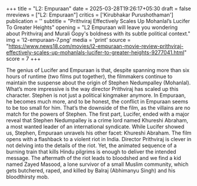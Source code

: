 +++
title = "L2: Empuraan"
date = 2025-03-28T19:26:17+05:30
draft = false
mreviews = ["L2: Empuraan"]
critics = ['Kirubhakar Purushothaman']
publication = ''
subtitle = "Prithviraj Effectively Scales Up Mohanlal’s Lucifer To Greater Heights"
opening = "L2 Empuraan will leave you wondering about Prithviraj and Murali Gopy's boldness with its subtle political context."
img = 'l2-empuraan-7.png'
media = 'print'
source = "https://www.news18.com/movies/l2-empuraan-movie-review-prithviraj-effectively-scales-up-mohanlals-lucifer-to-greater-heights-9277041.html"
score = 7
+++

The genius of Lucifer and Empuraan is that, despite spanning more than six hours of runtime (two films put together), the filmmakers continue to maintain the suspense about the origin of Stephen Nedumpalley (Mohanlal). What’s more impressive is the way director Prithviraj has scaled up this character. Stephen is not just a political kingmaker anymore. In Empuraan, he becomes much more, and to be honest, the conflict in Empuraan seems to be too small for him. That’s the downside of the film, as the villains are no match for the powers of Stephen. The first part, Lucifer, ended with a major reveal that Stephen Nedumpalley is a crime lord named Khureshi Abraham, a most wanted leader of an international syndicate. While Lucifer showed us, Stephen, Empuraan unravels his other facet: Khureshi Abraham. The film opens with a flashback to a violent riot in India. Director Prithviraj is clever in not delving into the details of the riot. Yet, the animated sequence of a burning train that kills Hindu pilgrims is enough to deliver the intended message. The aftermath of the riot leads to bloodshed and we find a kid named Zayed Masood, a lone survivor of a small Muslim community, which gets butchered, raped, and killed by Balraj (Abhimanyu Singh) and his bloodthirsty mob.
